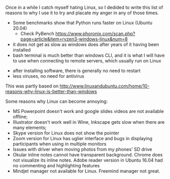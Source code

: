 Once in a while I catch myself hating Linux, so I dedided to write this list of reasons to why I use it to try and placate my anger in any of those times.

* Some benchmarks show that Python runs faster on Linux (Ubuntu 20.04)
  - Check PyBench https://www.phoronix.com/scan.php?page=article&item=ryzen3-windows-linux&num=8
* it does not get as slow as windows does after years of it having been installed
* bash terminal is much better than windows CLI, and it is what I will have to use when connecting to remote servers, which usually run on Linux
- after installing software, there is generally no need to restart
- less viruses, no need for antivirus

This was partly based on http://www.linuxandubuntu.com/home/10-reasons-why-linux-is-better-than-windows

Some reasons why Linux can become annoying:
* MS Powerpoint doesn't work and google slides videos are not available offline;
* Illustrator doesn't work well in Wine, Inkscape gets slow when there are many elements;
* Skype version for Linux does not show the pointer
* Zoom version for Linux has uglier interface and bugs in displaying participants when using in multiple monitors
* Issues with driver when moving photos from my phones' SD drive
* Okular inline notes cannot have transparent background. Chrome does not visualize its inline notes. Adobe reader version in Ubuntu 16.04 had no commenting and highlighting features
* Mindjet manager not available for Linux. Freemind manager not great.
